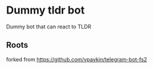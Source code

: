# Dummy tldr bot

Dummy bot that can react to TLDR

## Roots

forked from https://github.com/vpavkin/telegram-bot-fs2
